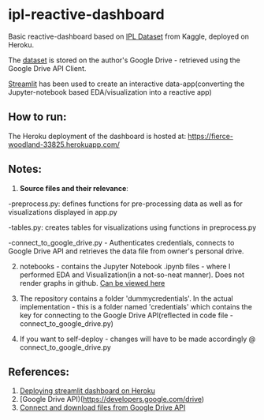 # ipl-reactive-dashboard

Basic reactive-dashboard based on [IPL Dataset](https://www.kaggle.com/nowke9/ipldata) from Kaggle, deployed on Heroku. 

The [dataset](https://www.kaggle.com/nowke9/ipldata) is stored on the author's Google Drive - retrieved using the Google Drive API Client. 

[Streamlit](https://www.streamlit.io/) has been used to create an interactive data-app(converting the Jupyter-notebook based EDA/visualization into a reactive app)

## How to run: 

The Heroku deployment of the dashboard is hosted at: https://fierce-woodland-33825.herokuapp.com/



## Notes: 

1. **Source files and their relevance**: 

-preprocess.py: defines functions for pre-processing data as well as for visualizations displayed in app.py

-tables.py: creates tables for visualizations using functions in preprocess.py 

-connect_to_google_drive.py - Authenticates credentials, connects to Google Drive API and retrieves the data file from owner's personal drive. 


2. notebooks - contains the Jupyter Notebook .ipynb files - where I performed EDA and Visualization(in a not-so-neat manner). 
Does not render graphs in github. [Can be viewed here](https://github.com/chettriyuvraj/ipl-reactive-dashboard/blob/master/notebooks/IPL%20-%20EDA%20and%20Visualization.ipynb)


3. The repository contains a folder 'dummycredentials'. In the actual implementation - this is a folder named 'credentials' which contains 
the key for connecting to the Google Drive API(reflected in code file - connect_to_google_drive.py)


4. If you want to self-deploy - changes will have to be made accordingly @ connect_to_google_drive.py



## References: 

1. [Deploying streamlit dashboard on Heroku](https://gilberttanner.com/blog/deploying-your-streamlit-dashboard-with-heroku)
2. [Google Drive API)(https://developers.google.com/drive)
3. [Connect and download files from Google Drive API](https://medium.com/@umdfirecoml/a-step-by-step-guide-on-how-to-download-your-google-drive-data-to-your-jupyter-notebook-using-the-52f4ce63c66c)


